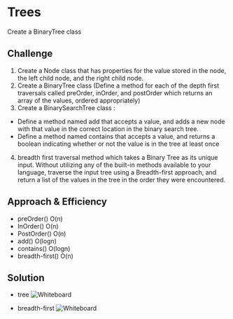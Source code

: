 # Trees
Create a BinaryTree class

## Challenge
1. Create a Node class that has properties for the value stored in the node, the left child node, and the right child node.
2. Create a BinaryTree class (Define a method for each of the depth first traversals called preOrder, inOrder, and postOrder which returns an array of the values, ordered appropriately)
3. Create a BinarySearchTree class :
- Define a method named add that accepts a value, and adds a new node with that value in the correct location in the binary search tree.
- Define a method named contains that accepts a value, and returns a boolean indicating whether or not the value is in the tree at least once
4.  breadth first traversal method which takes a Binary Tree as its unique input. Without utilizing any of the built-in methods available to your language, traverse the input tree using a Breadth-first approach, and return a list of the values in the tree in the order they were encountered.

## Approach & Efficiency
- preOrder()  O(n)
- InOrder()  O(n)
- PostOrder() O(n)
- add() O(logn)
- contains() O(logn)
- breadth-first() O(n)
## Solution
-  tree
![Whiteboard](./tree)

- breadth-first
![Whiteboard](./breadth-first)
